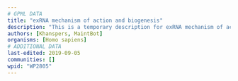 ```yaml
---
# GPML DATA
title: "exRNA mechanism of action and biogenesis"
description: "This is a temporary description for exRNA mechanism of action and biogenesis"
authors: [Khanspers, MaintBot]
organisms: [Homo sapiens]
# ADDITIONAL DATA
last-edited: 2019-09-05
communities: []
wpid: "WP2805"
---
```

